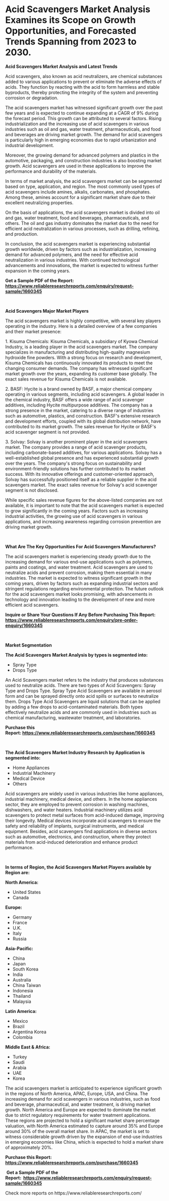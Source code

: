 <p><h1>Acid Scavengers Market Analysis Examines its Scope on Growth Opportunities, and Forecasted Trends Spanning from 2023 to 2030.</h1></p><p><strong>Acid Scavengers Market Analysis and Latest Trends</strong></p>
<p><p>Acid scavengers, also known as acid neutralizers, are chemical substances added to various applications to prevent or eliminate the adverse effects of acids. They function by reacting with the acid to form harmless and stable byproducts, thereby protecting the integrity of the system and preventing corrosion or degradation.</p><p>The acid scavengers market has witnessed significant growth over the past few years and is expected to continue expanding at a CAGR of 9% during the forecast period. This growth can be attributed to several factors. Rising industrialization and the increasing use of acid scavengers in various industries such as oil and gas, water treatment, pharmaceuticals, and food and beverages are driving market growth. The demand for acid scavengers is particularly high in emerging economies due to rapid urbanization and industrial development.</p><p>Moreover, the growing demand for advanced polymers and plastics in the automotive, packaging, and construction industries is also boosting market growth. Acid scavengers are used in these applications to improve the performance and durability of the materials.</p><p>In terms of market analysis, the acid scavengers market can be segmented based on type, application, and region. The most commonly used types of acid scavengers include amines, alkalis, carbonates, and phosphates. Among these, amines account for a significant market share due to their excellent neutralizing properties.</p><p>On the basis of applications, the acid scavengers market is divided into oil and gas, water treatment, food and beverages, pharmaceuticals, and others. The oil and gas industry dominates the market due to the need for efficient acid neutralization in various processes, such as drilling, refining, and production.</p><p>In conclusion, the acid scavengers market is experiencing substantial growth worldwide, driven by factors such as industrialization, increasing demand for advanced polymers, and the need for effective acid neutralization in various industries. With continued technological advancements and innovations, the market is expected to witness further expansion in the coming years.</p></p>
<p><strong>Get a Sample PDF of the Report:&nbsp; <a href="https://www.reliableresearchreports.com/enquiry/request-sample/1660345">https://www.reliableresearchreports.com/enquiry/request-sample/1660345</a></strong></p>
<p>&nbsp;</p>
<p><strong>Acid Scavengers Major Market Players</strong></p>
<p><p>The acid scavengers market is highly competitive, with several key players operating in the industry. Here is a detailed overview of a few companies and their market presence:</p><p>1. Kisuma Chemicals: Kisuma Chemicals, a subsidiary of Kyowa Chemical Industry, is a leading player in the acid scavengers market. The company specializes in manufacturing and distributing high-quality magnesium hydroxide fine powders. With a strong focus on research and development, Kisuma Chemicals has continuously innovated its products to meet the changing consumer demands. The company has witnessed significant market growth over the years, expanding its customer base globally. The exact sales revenue for Kisuma Chemicals is not available.</p><p>2. BASF: Hycite is a brand owned by BASF, a major chemical company operating in various segments, including acid scavengers. A global leader in the chemical industry, BASF offers a wide range of acid scavenger additives, including Hycite multipurpose additives. The company has a strong presence in the market, catering to a diverse range of industries such as automotive, plastics, and construction. BASF's extensive research and development efforts, coupled with its global distribution network, have contributed to its market growth. The sales revenue for Hycite or BASF's acid scavenger segment is not provided.</p><p>3. Solvay: Solvay is another prominent player in the acid scavengers market. The company provides a range of acid scavenger products, including carbonate-based additives, for various applications. Solvay has a well-established global presence and has experienced substantial growth over the years. The company's strong focus on sustainability and environment-friendly solutions has further contributed to its market success. With its innovative offerings and customer-oriented approach, Solvay has successfully positioned itself as a reliable supplier in the acid scavengers market. The exact sales revenue for Solvay's acid scavenger segment is not disclosed.</p><p>While specific sales revenue figures for the above-listed companies are not available, it is important to note that the acid scavengers market is expected to grow significantly in the coming years. Factors such as increasing industrial activities, the growing use of acid scavengers in various applications, and increasing awareness regarding corrosion prevention are driving market growth.</p></p>
<p>&nbsp;</p>
<p><strong>What Are The Key Opportunities For Acid Scavengers Manufacturers?</strong></p>
<p><p>The acid scavengers market is experiencing steady growth due to the increasing demand for various end-use applications such as polymers, paints and coatings, and water treatment. Acid scavengers are used to neutralize acids and prevent corrosion, making them essential in many industries. The market is expected to witness significant growth in the coming years, driven by factors such as expanding industrial sectors and stringent regulations regarding environmental protection. The future outlook for the acid scavengers market looks promising, with advancements in technology and innovation leading to the development of new and more efficient acid scavengers.</p></p>
<p><strong>Inquire or Share Your Questions If Any Before Purchasing This Report: <a href="https://www.reliableresearchreports.com/enquiry/pre-order-enquiry/1660345">https://www.reliableresearchreports.com/enquiry/pre-order-enquiry/1660345</a></strong></p>
<p>&nbsp;</p>
<p><strong>Market Segmentation</strong></p>
<p><strong>The Acid Scavengers Market Analysis by types is segmented into:</strong></p>
<p><ul><li>Spray Type</li><li>Drops Type</li></ul></p>
<p><p>An Acid Scavengers market refers to the industry that produces substances used to neutralize acids. There are two types of Acid Scavengers: Spray Type and Drops Type. Spray Type Acid Scavengers are available in aerosol form and can be sprayed directly onto acid spills or surfaces to neutralize them. Drops Type Acid Scavengers are liquid solutions that can be applied by adding a few drops to acid-contaminated materials. Both types effectively neutralize acids and are commonly used in industries such as chemical manufacturing, wastewater treatment, and laboratories.</p></p>
<p><strong>Purchase this Report:&nbsp;<a href="https://www.reliableresearchreports.com/purchase/1660345">https://www.reliableresearchreports.com/purchase/1660345</a></strong></p>
<p>&nbsp;</p>
<p><strong>The Acid Scavengers Market Industry Research by Application is segmented into:</strong></p>
<p><ul><li>Home Appliances</li><li>Industrial Machinery</li><li>Medical Device</li><li>Others</li></ul></p>
<p><p>Acid scavengers are widely used in various industries like home appliances, industrial machinery, medical device, and others. In the home appliances sector, they are employed to prevent corrosion in washing machines, dishwashers, and water heaters. Industrial machinery utilizes acid scavengers to protect metal surfaces from acid-induced damage, improving their longevity. Medical devices incorporate acid scavengers to ensure the safety and reliability of implants, surgical instruments, and medical equipment. Besides, acid scavengers find applications in diverse sectors such as automotive, electronics, and construction, where they protect materials from acid-induced deterioration and enhance product performance.</p></p>
<p>&nbsp;</p>
<p><strong>In terms of Region, the Acid Scavengers Market Players available by Region are:</strong></p>
<p>
    <p> <strong> North America: </strong>
        <ul>
            <li>United States</li>
            <li>Canada</li>
        </ul>
        </p> 
    <p> <strong> Europe: </strong>
        <ul>
            <li>Germany</li>
            <li>France</li>
            <li>U.K.</li>
            <li>Italy</li>
            <li>Russia</li>
        </ul>
        </p> 
    <p> <strong> Asia-Pacific: </strong>
        <ul>
            <li>China</li>
            <li>Japan</li>
            <li>South Korea</li>
            <li>India</li>
            <li>Australia</li>
            <li>China Taiwan</li>
            <li>Indonesia</li>
            <li>Thailand</li>
            <li>Malaysia</li>
        </ul>
        </p> 
    <p> <strong> Latin America: </strong>
        <ul>
            <li>Mexico</li>
            <li>Brazil</li>
            <li>Argentina Korea</li>
            <li>Colombia</li>
        </ul>
        </p> 
    <p> <strong> Middle East & Africa: </strong>
        <ul>
            <li>Turkey</li>
            <li>Saudi</li>
            <li>Arabia</li>
            <li>UAE</li>
            <li>Korea</li>
        </ul>
    </p>
    </p>
<p><p>The acid scavengers market is anticipated to experience significant growth in the regions of North America, APAC, Europe, USA, and China. The increasing demand for acid scavengers in various industries, such as food and beverage, pharmaceutical, and water treatment, is driving market growth. North America and Europe are expected to dominate the market due to strict regulatory requirements for water treatment applications. These regions are projected to hold a significant market share percentage valuation, with North America estimated to capture around 35% and Europe around 30% of the overall market share. In APAC, the market is set to witness considerable growth driven by the expansion of end-use industries in emerging economies like China, which is expected to hold a market share of approximately 20%.</p></p>
<p><strong>Purchase this Report: <a href="https://www.reliableresearchreports.com/purchase/1660345">https://www.reliableresearchreports.com/purchase/1660345</a></strong></p>
<p>&nbsp;<strong>Get a Sample PDF of the Report:&nbsp;&nbsp;<a href="https://www.reliableresearchreports.com/enquiry/request-sample/1660345">https://www.reliableresearchreports.com/enquiry/request-sample/1660345</a></strong></p>
<p><strong></strong></p>
<p>Check more reports on https://www.reliableresearchreports.com/</p>